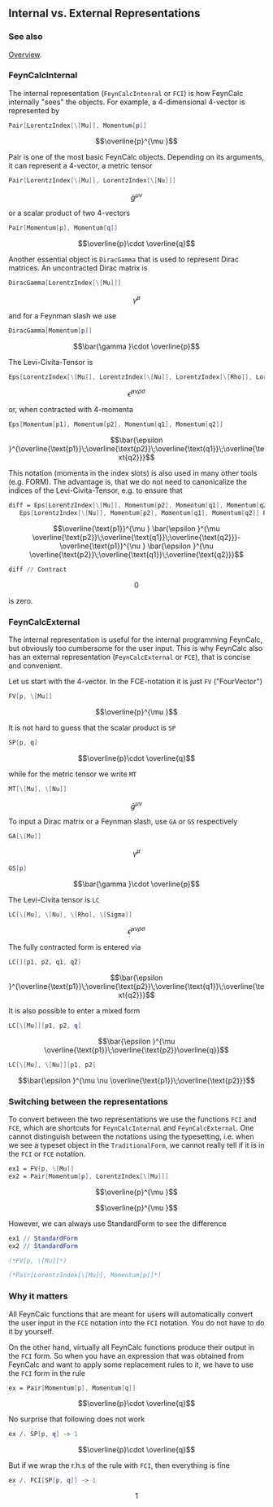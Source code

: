 ```mathematica
 
```

## Internal vs. External Representations

### See also

[Overview](Extra/FeynCalc.md).

### FeynCalcInternal

The internal representation (`FeynCalcIntenral` or `FCI`) is how FeynCalc internally "sees" the objects.  For example, a $4$-dimensional $4$-vector is represented by

```mathematica
Pair[LorentzIndex[\[Mu]], Momentum[p]]
```

$$\overline{p}^{\mu }$$

Pair is one of the most basic FeynCalc objects. Depending on its arguments, it can represent a $4$-vector, a metric tensor

```mathematica
Pair[LorentzIndex[\[Mu]], LorentzIndex[\[Nu]]]
```

$$\bar{g}^{\mu \nu }$$

or a scalar product of two 4-vectors

```mathematica
Pair[Momentum[p], Momentum[q]]
```

$$\overline{p}\cdot \overline{q}$$

Another essential object is `DiracGamma` that is used to represent Dirac matrices. An uncontracted Dirac matrix is

```mathematica
DiracGamma[LorentzIndex[\[Mu]]]
```

$$\bar{\gamma }^{\mu }$$

and for a Feynman slash we use

```mathematica
DiracGamma[Momentum[p]]
```

$$\bar{\gamma }\cdot \overline{p}$$

The Levi-Civita-Tensor is

```mathematica
Eps[LorentzIndex[\[Mu]], LorentzIndex[\[Nu]], LorentzIndex[\[Rho]], LorentzIndex[\[Sigma]]]
```

$$\bar{\epsilon }^{\mu \nu \rho \sigma }$$

or, when contracted with $4$-momenta

```mathematica
Eps[Momentum[p1], Momentum[p2], Momentum[q1], Momentum[q2]]
```

$$\bar{\epsilon }^{\overline{\text{p1}}\;\overline{\text{p2}}\;\overline{\text{q1}}\;\overline{\text{q2}}}$$

This notation (momenta in the index slots) is also used in many other tools (e.g. FORM). The advantage is, that we do not need to canonicalize the indices of the Levi-Civita-Tensor, e.g. to ensure that

```mathematica
diff = Eps[LorentzIndex[\[Mu]], Momentum[p2], Momentum[q1], Momentum[q2]] Pair[LorentzIndex[\[Mu]], Momentum[p1]] - 
   Eps[LorentzIndex[\[Nu]], Momentum[p2], Momentum[q1], Momentum[q2]] Pair[LorentzIndex[\[Nu]], Momentum[p1]]
```

$$\overline{\text{p1}}^{\mu } \bar{\epsilon }^{\mu \overline{\text{p2}}\;\overline{\text{q1}}\;\overline{\text{q2}}}-\overline{\text{p1}}^{\nu } \bar{\epsilon }^{\nu \overline{\text{p2}}\;\overline{\text{q1}}\;\overline{\text{q2}}}$$

```mathematica
diff // Contract
```

$$0$$

is zero.

### FeynCalcExternal

The internal representation is useful for the internal programming FeynCalc, but obviously too cumbersome for the user input. This is why FeynCalc also has an external representation (`FeynCalcExternal` or `FCE`), that is concise and convenient.

Let us start with the $4$-vector. In the FCE-notation it is just `FV` ("FourVector")

```mathematica
FV[p, \[Mu]]
```

$$\overline{p}^{\mu }$$

It is not hard to guess that the scalar product is `SP`

```mathematica
SP[p, q]
```

$$\overline{p}\cdot \overline{q}$$

while for the metric tensor we write `MT`

```mathematica
MT[\[Mu], \[Nu]]
```

$$\bar{g}^{\mu \nu }$$

To input a Dirac matrix or a Feynman slash, use `GA` or `GS` respectively

```mathematica
GA[\[Mu]]
```

$$\bar{\gamma }^{\mu }$$

```mathematica
GS[p]
```

$$\bar{\gamma }\cdot \overline{p}$$

The Levi-Civita tensor is `LC`

```mathematica
LC[\[Mu], \[Nu], \[Rho], \[Sigma]]
```

$$\bar{\epsilon }^{\mu \nu \rho \sigma }$$

The fully contracted form is entered via

```mathematica
LC[][p1, p2, q1, q2]
```

$$\bar{\epsilon }^{\overline{\text{p1}}\;\overline{\text{p2}}\;\overline{\text{q1}}\;\overline{\text{q2}}}$$

It is also possible to enter a mixed form

```mathematica
LC[\[Mu]][p1, p2, q]
```

$$\bar{\epsilon }^{\mu \overline{\text{p1}}\;\overline{\text{p2}}\overline{q}}$$

```mathematica
LC[\[Mu], \[Nu]][p1, p2]
```

$$\bar{\epsilon }^{\mu \nu \overline{\text{p1}}\;\overline{\text{p2}}}$$

### Switching between the representations

To convert between the two representations we use the functions `FCI` and `FCE`, which are shortcuts for `FeynCalcInternal` and `FeynCalcExternal`. One cannot distinguish between the notations using the typesetting, i.e. when we see a typeset object in the `TraditionalForm`, we cannot really tell if it is in the `FCI` or `FCE` notation.

```mathematica
ex1 = FV[p, \[Mu]]
ex2 = Pair[Momentum[p], LorentzIndex[\[Mu]]]
```

$$\overline{p}^{\mu }$$

$$\overline{p}^{\mu }$$

However, we can always use StandardForm to see the difference

```mathematica
ex1 // StandardForm
ex2 // StandardForm

(*FV[p, \[Mu]]*)

(*Pair[LorentzIndex[\[Mu]], Momentum[p]]*)
```

### Why it matters

All FeynCalc functions that are meant for users will automatically convert the user input in the `FCE` notation into the `FCI` notation. You do not have to do it by yourself.

On the other hand, virtually all FeynCalc functions produce their output in the `FCI` form. So when you have an expression that was obtained from FeynCalc and want to apply some replacement rules to it, we have to use the `FCI` form in the rule

```mathematica
ex = Pair[Momentum[p], Momentum[q]]
```

$$\overline{p}\cdot \overline{q}$$

No surprise that following does not work

```mathematica
ex /. SP[p, q] -> 1
```

$$\overline{p}\cdot \overline{q}$$

But if we wrap the r.h.s of the rule with `FCI`, then everything is fine

```mathematica
ex /. FCI[SP[p, q]] -> 1
```

$$1$$